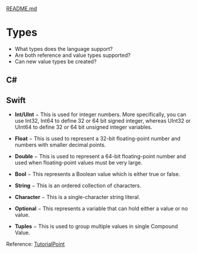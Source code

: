 [README.md](../README.md)

# Types
* What types does the language support?
* Are both reference and value types supported?
* Can new value types be created?

## C#


## Swift
* **Int/UInt** − This is used for integer numbers. More specifically, you can use Int32, Int64 to define 32 or 64 bit signed integer, whereas UInt32 or UInt64 to define 32 or 64 bit unsigned integer variables.

* **Float** − This is used to represent a 32-bit floating-point number and numbers with smaller decimal points.

* **Double** − This is used to represent a 64-bit floating-point number and used when floating-point values must be very large. 

* **Bool** − This represents a Boolean value which is either true or false.

* **String** − This is an ordered collection of characters.

* **Character** − This is a single-character string literal. 

* **Optional** − This represents a variable that can hold either a value or no value.

* **Tuples** − This is used to group multiple values in single Compound Value.

Reference: [TutorialPoint](https://www.tutorialspoint.com/swift/swift_data_types.htm)